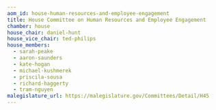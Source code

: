 ```yaml
---
aom_id: house-human-resources-and-employee-engagement
title: House Committee on Human Resources and Employee Engagement
chamber: house
house_chair: daniel-hunt
house_vice_chair: ted-philips
house_members:
  - sarah-peake
  - aaron-saunders
  - kate-hogan
  - michael-kushmerek
  - priscila-sousa
  - richard-haggerty
  - tram-nguyen
malegislature_url: https://malegislature.gov/Committees/Detail/H45
---
```

